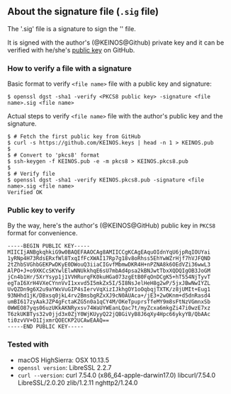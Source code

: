 ## About the signature file (`.sig` file)

The '<file name>.sig' file is a signature to sign the '<file name>' file.

It is signed with the author's (@KEINOS@Github) private key and it can be verified with he/she's [public key](https://github.com/KEINOS.keys) on GitHub.

### How to verify a file with a signature

Basic format to verify `<file name>` file with a public key and signature:

```bash:basic format
$ openssl dgst -sha1 -verify <PKCS8 public key> -signature <file name>.sig <file name>
```

Actual steps to verify `<file name>` file with the author's public key and the signature.

```bash:full step
$ # Fetch the first public key from GitHub
$ curl -s https://github.com/KEINOS.keys | head -n 1 > KEINOS.pub
$ 
$ # Convert to 'pkcs8' format
$ ssh-keygen -f KEINOS.pub -e -m pkcs8 > KEINOS.pkcs8.pub
$ 
$ # Verify file
$ openssl dgst -sha1 -verify KEINOS.pkcs8.pub -signature <file name>.sig <file name>
Verified OK
```

### Public key to verify

By the way, here's the author's (@KEINOS@GitHub) public key in `PKCS8` format for convenience.

```text:KEINOS.pkcs8.pub
-----BEGIN PUBLIC KEY-----
MIICIjANBgkqhkiG9w0BAQEFAAOCAg8AMIICCgKCAgEAquOIdnYqU6jpRqIOUYai
1yRNp4H73RdsERxfWl8TxqIfFcXWAI17Rp7g18v8oRhss5EhYwWZrHjf7hVJFQND
2tZhbSVGhbGEKPwDKyE0DWouQ3iiaCIGvfMbmwDKR4H+nPZNA8k6OEdVZi36wwL3
AlPO+J+o9XKCcSKYwlElwNNUkkhqE6sU7mbAd4psa2kBNJwtTbxXQDQIgOB3JoGM
jCn4b1Hr/5XrYsyp1j1VVHRurqFK0kuHGa073zgEtB0FqOnDCgK5+hT554NjTyvT
egTaI6XrH4VXeCYnnVvI1xxvd5I5mkZx5I/5I8NsJelHeH8g2wP/5jxJBwNwIYZL
UvQZDn9g6X2u9aYWxVuGIP4sIervVqXizIJkhgOY1oOqbqjTXTK/z8jUMIt+Eug1
93NHhd1jK/DBxsq0jkL4rv2BmsbgRZxXJ9cN0AUAca+/jE3+2wOKnm+d5dnRasd4
umBI617zyAakJZP4gFctaKZG5n0a1qCY4M/OKeTpuprsTfeMY9m8sFtNzVGmnxSb
0WWEO87yqs06uzUKkAKNRyxsv74WaUYWEanLQac7t/myZcxa6mkgZi47i0wzE7xz
T6zkUKBTys32v0jjd3x0ZjY0WjKUyyQ22jQBGiVyB8J6qXy4Hpc66ykyYB/QbAAc
ti0zvVV+O1IjxmrQOECKP2UCAwEAAQ==
-----END PUBLIC KEY-----
```

### Tested with

- macOS HighSierra: OSX 10.13.5
- `openssl version`: LibreSSL 2.2.7
- `curl --version`: curl 7.54.0 (x86_64-apple-darwin17.0) libcurl/7.54.0 LibreSSL/2.0.20 zlib/1.2.11 nghttp2/1.24.0

